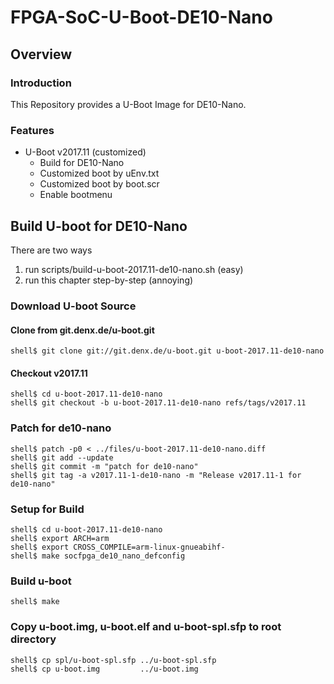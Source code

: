 FPGA-SoC-U-Boot-DE10-Nano
====================================================================================

Overview
------------------------------------------------------------------------------------

### Introduction

This Repository provides a U-Boot Image for DE10-Nano.

### Features

* U-Boot v2017.11 (customized)
  + Build for DE10-Nano
  + Customized boot by uEnv.txt
  + Customized boot by boot.scr
  + Enable bootmenu

Build U-boot for DE10-Nano
------------------------------------------------------------------------------------

There are two ways

1. run scripts/build-u-boot-2017.11-de10-nano.sh (easy)
2. run this chapter step-by-step (annoying)

### Download U-boot Source

#### Clone from git.denx.de/u-boot.git

```console
shell$ git clone git://git.denx.de/u-boot.git u-boot-2017.11-de10-nano
```

#### Checkout v2017.11

```console
shell$ cd u-boot-2017.11-de10-nano
shell$ git checkout -b u-boot-2017.11-de10-nano refs/tags/v2017.11
```

### Patch for de10-nano

```console
shell$ patch -p0 < ../files/u-boot-2017.11-de10-nano.diff
shell$ git add --update
shell$ git commit -m "patch for de10-nano"
shell$ git tag -a v2017.11-1-de10-nano -m "Release v2017.11-1 for de10-nano"
```

### Setup for Build 

```console
shell$ cd u-boot-2017.11-de10-nano
shell$ export ARCH=arm
shell$ export CROSS_COMPILE=arm-linux-gnueabihf-
shell$ make socfpga_de10_nano_defconfig
```

### Build u-boot

```console
shell$ make
```

### Copy u-boot.img, u-boot.elf and u-boot-spl.sfp to root directory

```console
shell$ cp spl/u-boot-spl.sfp ../u-boot-spl.sfp
shell$ cp u-boot.img         ../u-boot.img
```
